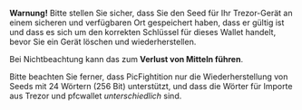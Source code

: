 **Warnung!** Bitte stellen Sie sicher, dass Sie den Seed für Ihr Trezor-Gerät an einem
sicheren und verfügbaren Ort gespeichert haben, dass er gültig ist und dass es sich
um den korrekten Schlüssel für dieses Wallet handelt, bevor Sie ein Gerät löschen und
wiederherstellen.

Bei Nichtbeachtung kann das zum **Verlust von Mitteln führen**.

Bitte beachten Sie ferner, dass PicFightition nur die Wiederherstellung von Seeds
mit 24 Wörtern (256 Bit) unterstützt, und dass die Wörter für Importe aus Trezor
und pfcwallet *unterschiedlich* sind.
